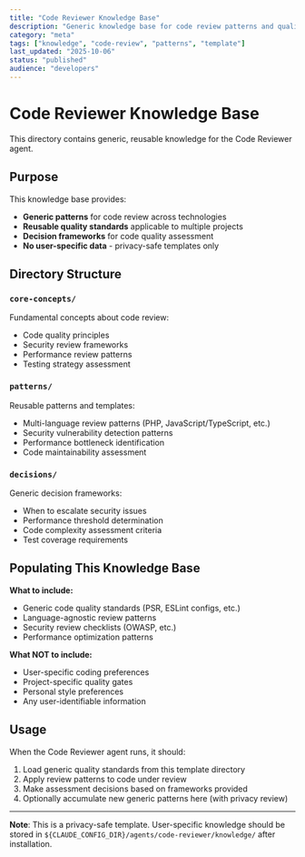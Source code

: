 ```yaml
---
title: "Code Reviewer Knowledge Base"
description: "Generic knowledge base for code review patterns and quality standards"
category: "meta"
tags: ["knowledge", "code-review", "patterns", "template"]
last_updated: "2025-10-06"
status: "published"
audience: "developers"
---
```


# Code Reviewer Knowledge Base

This directory contains generic, reusable knowledge for the Code Reviewer agent.

## Purpose

This knowledge base provides:

- **Generic patterns** for code review across technologies
- **Reusable quality standards** applicable to multiple projects
- **Decision frameworks** for code quality assessment
- **No user-specific data** - privacy-safe templates only

## Directory Structure

### `core-concepts/`

Fundamental concepts about code review:

- Code quality principles
- Security review frameworks
- Performance review patterns
- Testing strategy assessment

### `patterns/`

Reusable patterns and templates:

- Multi-language review patterns (PHP, JavaScript/TypeScript, etc.)
- Security vulnerability detection patterns
- Performance bottleneck identification
- Code maintainability assessment

### `decisions/`

Generic decision frameworks:

- When to escalate security issues
- Performance threshold determination
- Code complexity assessment criteria
- Test coverage requirements

## Populating This Knowledge Base

**What to include:**

- Generic code quality standards (PSR, ESLint configs, etc.)
- Language-agnostic review patterns
- Security review checklists (OWASP, etc.)
- Performance optimization patterns

**What NOT to include:**

- User-specific coding preferences
- Project-specific quality gates
- Personal style preferences
- Any user-identifiable information

## Usage

When the Code Reviewer agent runs, it should:

1. Load generic quality standards from this template directory
2. Apply review patterns to code under review
3. Make assessment decisions based on frameworks provided
4. Optionally accumulate new generic patterns here (with privacy review)

---

**Note**: This is a privacy-safe template. User-specific knowledge should be stored in `${CLAUDE_CONFIG_DIR}/agents/code-reviewer/knowledge/` after installation.
